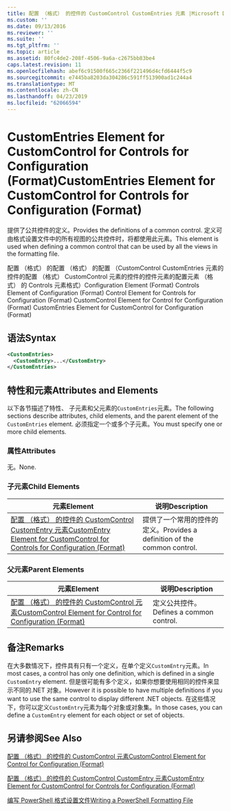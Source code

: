 ```yaml
---
title: 配置 （格式） 的控件的 CustomControl CustomEntries 元素 |Microsoft Docs
ms.custom: ''
ms.date: 09/13/2016
ms.reviewer: ''
ms.suite: ''
ms.tgt_pltfrm: ''
ms.topic: article
ms.assetid: 80fc4de2-208f-4506-9a6a-c2675bb83be4
caps.latest.revision: 11
ms.openlocfilehash: abef6c91500f665c2366f221496d4cfd6444f5c9
ms.sourcegitcommit: e7445ba8203da304286c591ff513900ad1c244a4
ms.translationtype: MT
ms.contentlocale: zh-CN
ms.lasthandoff: 04/23/2019
ms.locfileid: "62066594"
---
```

# <a name="customentries-element-for-customcontrol-for-controls-for-configuration-format"></a><span data-ttu-id="b22de-102">CustomEntries Element for CustomControl for Controls for Configuration (Format)</span><span class="sxs-lookup"><span data-stu-id="b22de-102">CustomEntries Element for CustomControl for Controls for Configuration (Format)</span></span>

<span data-ttu-id="b22de-103">提供了公共控件的定义。</span><span class="sxs-lookup"><span data-stu-id="b22de-103">Provides the definitions of a common control.</span></span> <span data-ttu-id="b22de-104">定义可由格式设置文件中的所有视图的公共控件时，将都使用此元素。</span><span class="sxs-lookup"><span data-stu-id="b22de-104">This element is used when defining a common control that can be used by all the views in the formatting file.</span></span>

<span data-ttu-id="b22de-105">配置 （格式） 的配置 （格式） 的配置 （CustomControl CustomEntries 元素的控件的配置 （格式） CustomControl 元素的控件的控件元素的配置元素 （格式） 的 Controls 元素格式）</span><span class="sxs-lookup"><span data-stu-id="b22de-105">Configuration Element (Format) Controls Element of Configuration (Format) Control Element for Controls for Configuration (Format) CustomControl Element for Control for Configuration (Format) CustomEntries Element for CustomControl for Configuration (Format)</span></span>

## <a name="syntax"></a><span data-ttu-id="b22de-106">语法</span><span class="sxs-lookup"><span data-stu-id="b22de-106">Syntax</span></span>

```xml
<CustomEntries>
  <CustomEntry>...</CustomEntry>
</CustomEntries>

```

## <a name="attributes-and-elements"></a><span data-ttu-id="b22de-107">特性和元素</span><span class="sxs-lookup"><span data-stu-id="b22de-107">Attributes and Elements</span></span>

<span data-ttu-id="b22de-108">以下各节描述了特性、 子元素和父元素的`CustomEntries`元素。</span><span class="sxs-lookup"><span data-stu-id="b22de-108">The following sections describe attributes, child elements, and the parent element of the `CustomEntries` element.</span></span> <span data-ttu-id="b22de-109">必须指定一个或多个子元素。</span><span class="sxs-lookup"><span data-stu-id="b22de-109">You must specify one or more child elements.</span></span>

### <a name="attributes"></a><span data-ttu-id="b22de-110">属性</span><span class="sxs-lookup"><span data-stu-id="b22de-110">Attributes</span></span>

<span data-ttu-id="b22de-111">无。</span><span class="sxs-lookup"><span data-stu-id="b22de-111">None.</span></span>

### <a name="child-elements"></a><span data-ttu-id="b22de-112">子元素</span><span class="sxs-lookup"><span data-stu-id="b22de-112">Child Elements</span></span>

|<span data-ttu-id="b22de-113">元素</span><span class="sxs-lookup"><span data-stu-id="b22de-113">Element</span></span>|<span data-ttu-id="b22de-114">说明</span><span class="sxs-lookup"><span data-stu-id="b22de-114">Description</span></span>|
|-------------|-----------------|
|[<span data-ttu-id="b22de-115">配置 （格式） 的控件的 CustomControl CustomEntry 元素</span><span class="sxs-lookup"><span data-stu-id="b22de-115">CustomEntry Element for CustomControl for Controls for Configuration (Format)</span></span>](./customentry-element-for-customcontrol-for-controls-for-configuration-format.md)|<span data-ttu-id="b22de-116">提供了一个常用的控件的定义。</span><span class="sxs-lookup"><span data-stu-id="b22de-116">Provides a definition of the common control.</span></span>|

### <a name="parent-elements"></a><span data-ttu-id="b22de-117">父元素</span><span class="sxs-lookup"><span data-stu-id="b22de-117">Parent Elements</span></span>

|<span data-ttu-id="b22de-118">元素</span><span class="sxs-lookup"><span data-stu-id="b22de-118">Element</span></span>|<span data-ttu-id="b22de-119">说明</span><span class="sxs-lookup"><span data-stu-id="b22de-119">Description</span></span>|
|-------------|-----------------|
|[<span data-ttu-id="b22de-120">配置 （格式） 的控件的 CustomControl 元素</span><span class="sxs-lookup"><span data-stu-id="b22de-120">CustomControl Element for Control for Configuration (Format)</span></span>](./customcontrol-element-for-control-for-controls-for-configuration-format.md)|<span data-ttu-id="b22de-121">定义公共控件。</span><span class="sxs-lookup"><span data-stu-id="b22de-121">Defines a common control.</span></span>|

## <a name="remarks"></a><span data-ttu-id="b22de-122">备注</span><span class="sxs-lookup"><span data-stu-id="b22de-122">Remarks</span></span>

<span data-ttu-id="b22de-123">在大多数情况下，控件具有只有一个定义，在单个定义`CustomEntry`元素。</span><span class="sxs-lookup"><span data-stu-id="b22de-123">In most cases, a control has only one definition, which is defined in a single `CustomEntry` element.</span></span> <span data-ttu-id="b22de-124">但是很可能有多个定义，如果你想要使用相同的控件来显示不同的.NET 对象。</span><span class="sxs-lookup"><span data-stu-id="b22de-124">However it is possible to have multiple definitions if you want to use the same control to display different .NET objects.</span></span> <span data-ttu-id="b22de-125">在这些情况下，你可以定义`CustomEntry`元素为每个对象或对象集。</span><span class="sxs-lookup"><span data-stu-id="b22de-125">In those cases, you can define a `CustomEntry` element for each object or set of objects.</span></span>

## <a name="see-also"></a><span data-ttu-id="b22de-126">另请参阅</span><span class="sxs-lookup"><span data-stu-id="b22de-126">See Also</span></span>

[<span data-ttu-id="b22de-127">配置 （格式） 的控件的 CustomControl 元素</span><span class="sxs-lookup"><span data-stu-id="b22de-127">CustomControl Element for Control for Configuration (Format)</span></span>](./customcontrol-element-for-control-for-controls-for-configuration-format.md)

[<span data-ttu-id="b22de-128">配置 （格式） 的控件的 CustomControl CustomEntry 元素</span><span class="sxs-lookup"><span data-stu-id="b22de-128">CustomEntry Element for CustomControl for Controls for Configuration (Format)</span></span>](./customentry-element-for-customcontrol-for-controls-for-configuration-format.md)

[<span data-ttu-id="b22de-129">编写 PowerShell 格式设置文件</span><span class="sxs-lookup"><span data-stu-id="b22de-129">Writing a PowerShell Formatting File</span></span>](./writing-a-powershell-formatting-file.md)
